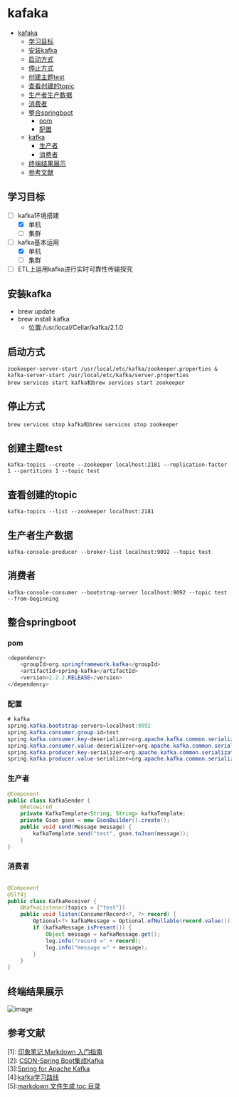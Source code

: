 # kafaka
* [kafaka](#kafaka)
  * [学习目标](#学习目标)
  * [安装kafka](#安装kafka)
  * [启动方式](#启动方式)
  * [停止方式](#停止方式)
  * [创建主题test](#创建主题test)
  * [查看创建的topic](#查看创建的topic)
  * [生产者生产数据](#生产者生产数据)
  * [消费者](#消费者)
  * [整合springboot](#整合springboot)
    * [pom](#pom)
    * [配置](#配置)
  * [kafka](#kafka)
    * [生产者](#生产者)
    * [消费者](#消费者-1)
  * [终端结果展示](#终端结果展示)
  * [参考文献](#参考文献)
## 学习目标
- [ ] kafka环境搭建
	- [x] 单机
	- [ ] 集群
- [ ] kafka基本运用
	- [x] 单机
	- [ ] 集群
- [ ] ETL上运用kafka进行实时可靠性传输探究
## 安装kafka
- brew update
- brew install kafka
	- 位置:/usr/local/Cellar/kafka/2.1.0
## 启动方式
	zookeeper-server-start /usr/local/etc/kafka/zookeeper.properties & kafka-server-start /usr/local/etc/kafka/server.properties
	brew services start kafka和brew services start zookeeper
## 停止方式
	brew services stop kafka和brew services stop zookeeper
## 创建主题test
	kafka-topics --create --zookeeper localhost:2181 --replication-factor 1 --partitions 1 --topic test
## 查看创建的topic
	kafka-topics --list --zookeeper localhost:2181
## 生产者生产数据
	kafka-console-producer --broker-list localhost:9092 --topic test
## 消费者
	kafka-console-consumer --bootstrap-server localhost:9092 --topic test --from-beginning
## 整合springboot
### pom
``` java
<dependency>
    <groupId>org.springframework.kafka</groupId>
    <artifactId>spring-kafka</artifactId>
    <version>2.2.2.RELEASE</version>
</dependency>
```
### 配置
``` java
# kafka
spring.kafka.bootstrap-servers=localhost:9092
spring.kafka.consumer.group-id=test
spring.kafka.consumer.key-deserializer=org.apache.kafka.common.serialization.StringDeserializer
spring.kafka.consumer.value-deserializer=org.apache.kafka.common.serialization.StringDeserializer
spring.kafka.producer.key-serializer=org.apache.kafka.common.serialization.StringSerializer
spring.kafka.producer.value-serializer=org.apache.kafka.common.serialization.StringSerializer
```
### 生产者
``` java
@Component
public class KafkaSender {
    @Autowired
    private KafkaTemplate<String, String> kafkaTemplate;
    private Gson gson = new GsonBuilder().create();
    public void send(Message message) {
        kafkaTemplate.send("test", gson.toJson(message));
    }
}
``` 
### 消费者
``` java

@Component
@Slf4j
public class KafkaReceiver {
    @KafkaListener(topics = {"test"})
    public void listen(ConsumerRecord<?, ?> record) {
        Optional<?> kafkaMessage = Optional.ofNullable(record.value());
        if (kafkaMessage.isPresent()) {
            Object message = kafkaMessage.get();
            log.info("record =" + record);
            log.info("message =" + message);
        }
    }
}
```
## 终端结果展示
![image](https://img-blog.csdnimg.cn/20190110065325444.png?x-oss-process=image/watermark,type_ZmFuZ3poZW5naGVpdGk,shadow_10,text_aHR0cHM6Ly9ibG9nLmNzZG4ubmV0L3FxXzIwNzY2MDg1,size_16,color_FFFFFF,t_70)
## 参考文献
[1]: [印象笔记 Markdown 入门指南](https://list.yinxiang.com/markdown/eef42447-db3f-48ee-827b-1bb34c03eb83.php)<br>
[2]: [CSDN-Spring Boot集成Kafka](https://blog.csdn.net/guijiaoba/article/details/78637375)<br>
[3]:[Spring for Apache Kafka](https://docs.spring.io/spring-kafka/docs/2.2.2.RELEASE/reference/html/)<br>
[4]:[kafka学习路线](https://www.baidu.com/s?ie=utf-8&f=8&rsv_bp=1&rsv_idx=1&tn=baidu&wd=kafka%E5%AD%A6%E4%B9%A0%E8%B7%AF%E7%BA%BF&oq=%2526gt%253BTL%25E4%25B8%258Akafka%25E5%25AD%25A6%25E4%25B9%25A0%25E8%25B7%25AF%25E7%25BA%25BF&rsv_pq=d79a747d0001a559&rsv_t=1607CULT%2BvC1cpwxtxhBXoMjWBQpvX6d38eea0X3OWYomU09huwcW0%2FrG%2FE&rqlang=cn&rsv_enter=1&rsv_sug3=1&rsv_sug2=0&inputT=485&rsv_sug4=486)<br>
[5]:[markdown 文件生成 toc 目录](https://github.com/houbb/markdown-toc)